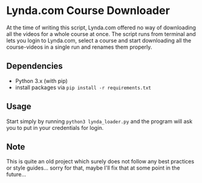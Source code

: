 # Lynda.com Course Downloader

At the time of writing this script, Lynda.com offered no way of downloading all the videos for a whole course at once.
The script runs from terminal and lets you login to Lynda.com, select a course and start downloading all the course-videos 
in a single run and renames them properly.

## Dependencies

- Python 3.x (with pip)
- install packages via `pip install -r requirements.txt`

## Usage

Start simply by running `python3 lynda_loader.py` and the program will ask you to put in your credentials for login.

## Note

This is quite an old project which surely does not follow any best practices or style guides... sorry for that, maybe I'll fix that at some point in the future...